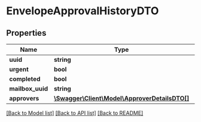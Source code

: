 # EnvelopeApprovalHistoryDTO

## Properties
Name | Type | Description | Notes
------------ | ------------- | ------------- | -------------
**uuid** | **string** |  | [optional] 
**urgent** | **bool** |  | [optional] 
**completed** | **bool** |  | [optional] 
**mailbox_uuid** | **string** |  | [optional] 
**approvers** | [**\Swagger\Client\Model\ApproverDetailsDTO[]**](ApproverDetailsDTO.md) |  | [optional] 

[[Back to Model list]](../../README.md#documentation-for-models) [[Back to API list]](../../README.md#documentation-for-api-endpoints) [[Back to README]](../../README.md)

